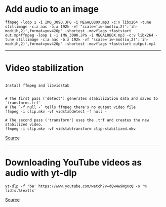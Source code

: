 

# Add audio to an image
```
ffmpeg -loop 1 -i IMG_3090.JPG -i MEGALOBOX.mp3 -c:v libx264 -tune stillimage -c:a aac -b:a 192k -vf "scale='iw-mod(iw,2)':'ih-mod(ih,2)',format=yuv420p" -shortest -movflags +faststart out.mp4ffmpeg -loop 1 -i IMG_3090.JPG -i MEGALOBOX.mp3 -c:v libx264 -tune stillimage -c:a aac -b:a 192k -vf "scale='iw-mod(iw,2)':'ih-mod(ih,2)',format=yuv420p" -shortest -movflags +faststart output.mp4
```

-------------------------

# Video stabilization

```

Install ffmpeg and libvidstab


# The first pass ('detect') generates stabilization data and saves to `transforms.trf`
# The `-f null -` tells ffmpeg there's no output video file
ffmpeg -i clip.mkv -vf vidstabdetect -f null -

# The second pass ('transform') uses the .trf and creates the new stabilized video.
ffmpeg -i clip.mkv -vf vidstabtransform clip-stabilized.mkv
```

[Source](https://www.paulirish.com/2021/video-stabilization-with-ffmpeg-and-vidstab/)

---------------------------------------


# Downloading YouTube videos as audio with yt-dlp

```
yt-dlp -f 'ba' https://www.youtube.com/watch?v=dQw4w9WgXcQ -o '%(id)s.%(ext)s'
```

[Source](https://write.corbpie.com/downloading-youtube-videos-as-audio-with-yt-dlp/)
